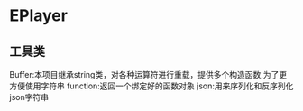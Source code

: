 # EPlayer
## 工具类
Buffer:本项目继承string类，对各种运算符进行重载，提供多个构造函数,为了更方便使用字符串
function:返回一个绑定好的函数对象
json:用来序列化和反序列化json字符串
